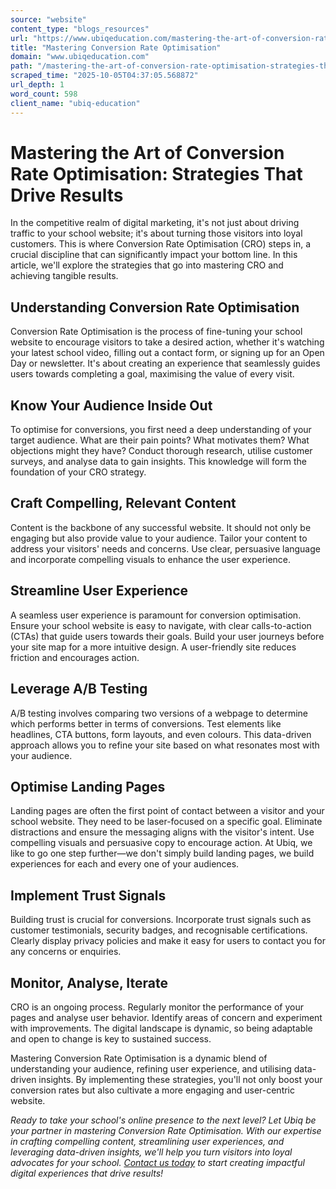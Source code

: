 ```yaml
---
source: "website"
content_type: "blogs_resources"
url: "https://www.ubiqeducation.com/mastering-the-art-of-conversion-rate-optimisation-strategies-that-drive-results-1"
title: "Mastering Conversion Rate Optimisation"
domain: "www.ubiqeducation.com"
path: "/mastering-the-art-of-conversion-rate-optimisation-strategies-that-drive-results-1"
scraped_time: "2025-10-05T04:37:05.568872"
url_depth: 1
word_count: 598
client_name: "ubiq-education"
---
```


# Mastering the Art of Conversion Rate Optimisation: Strategies That Drive Results

In the competitive realm of digital marketing, it's not just about driving traffic to your school website; it's about turning those visitors into loyal customers. This is where Conversion Rate Optimisation (CRO) steps in, a crucial discipline that can significantly impact your bottom line. In this article, we'll explore the strategies that go into mastering CRO and achieving tangible results.

## Understanding Conversion Rate Optimisation

Conversion Rate Optimisation is the process of fine-tuning your school website to encourage visitors to take a desired action, whether it's watching your latest school video, filling out a contact form, or signing up for an Open Day or newsletter. It's about creating an experience that seamlessly guides users towards completing a goal, maximising the value of every visit.

## Know Your Audience Inside Out

To optimise for conversions, you first need a deep understanding of your target audience. What are their pain points? What motivates them? What objections might they have? Conduct thorough research, utilise customer surveys, and analyse data to gain insights. This knowledge will form the foundation of your CRO strategy.

## Craft Compelling, Relevant Content

Content is the backbone of any successful website. It should not only be engaging but also provide value to your audience. Tailor your content to address your visitors' needs and concerns. Use clear, persuasive language and incorporate compelling visuals to enhance the user experience.

## Streamline User Experience

A seamless user experience is paramount for conversion optimisation. Ensure your school website is easy to navigate, with clear calls-to-action (CTAs) that guide users towards their goals. Build your user journeys before your site map for a more intuitive design. A user-friendly site reduces friction and encourages action.

## Leverage A/B Testing

A/B testing involves comparing two versions of a webpage to determine which performs better in terms of conversions. Test elements like headlines, CTA buttons, form layouts, and even colours. This data-driven approach allows you to refine your site based on what resonates most with your audience.

## Optimise Landing Pages

Landing pages are often the first point of contact between a visitor and your school website. They need to be laser-focused on a specific goal. Eliminate distractions and ensure the messaging aligns with the visitor's intent. Use compelling visuals and persuasive copy to encourage action. At Ubiq, we like to go one step further—we don't simply build landing pages, we build experiences for each and every one of your audiences.

## Implement Trust Signals

Building trust is crucial for conversions. Incorporate trust signals such as customer testimonials, security badges, and recognisable certifications. Clearly display privacy policies and make it easy for users to contact you for any concerns or enquiries.

## Monitor, Analyse, Iterate

CRO is an ongoing process. Regularly monitor the performance of your pages and analyse user behavior. Identify areas of concern and experiment with improvements. The digital landscape is dynamic, so being adaptable and open to change is key to sustained success.

Mastering Conversion Rate Optimisation is a dynamic blend of understanding your audience, refining user experience, and utilising data-driven insights. By implementing these strategies, you'll not only boost your conversion rates but also cultivate a more engaging and user-centric website.

_Ready to take your school's online presence to the next level? Let Ubiq be your partner in mastering Conversion Rate Optimisation. With our expertise in crafting compelling content, streamlining user experiences, and leveraging data-driven insights, we'll help you turn visitors into loyal advocates for your school. [Contact us today](https://ubiqeducation.com/contact-us) to start creating impactful digital experiences that drive results!_